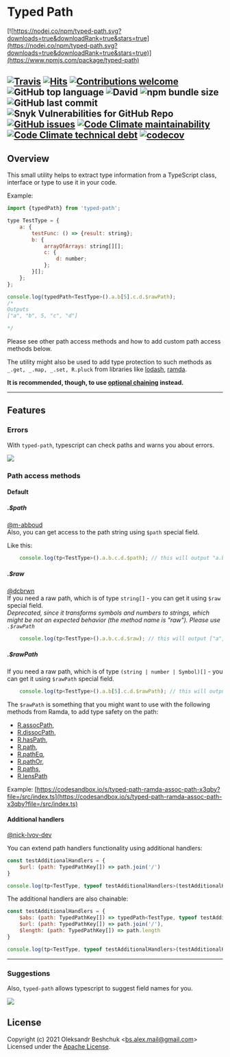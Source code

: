 # Typed Path

[![https://nodei.co/npm/typed-path.svg?downloads=true&downloadRank=true&stars=true](https://nodei.co/npm/typed-path.svg?downloads=true&downloadRank=true&stars=true)](https://www.npmjs.com/package/typed-path)  

[![Travis](https://img.shields.io/travis/bsalex/typed-path)](https://travis-ci.org/github/bsalex/typed-path)
[![Hits](https://hits.seeyoufarm.com/api/count/incr/badge.svg?url=https%3A%2F%2Fgithub.com%2Fbsalex%2Ftyped-path&count_bg=%2379C83D&title_bg=%23555555&icon=&icon_color=%23E7E7E7&title=hits&edge_flat=false)](https://hits.seeyoufarm.com)
[![Contributions welcome](https://img.shields.io/badge/contributions-welcome-brightgreen.svg?style=flat)](https://github.com/bsalex/typed-path/issues)
![GitHub top language](https://img.shields.io/github/languages/top/bsalex/typed-path)
![David](https://img.shields.io/david/bsalex/typed-path)
![npm bundle size](https://img.shields.io/bundlephobia/min/typed-path)
![GitHub last commit](https://img.shields.io/github/last-commit/bsalex/typed-path)
![Snyk Vulnerabilities for GitHub Repo](https://img.shields.io/snyk/vulnerabilities/github/bsalex/typed-path)
[![GitHub issues](https://img.shields.io/github/issues/bsalex/typed-path)](https://github.com/bsalex/typed-path/issues)
[![Code Climate maintainability](https://img.shields.io/codeclimate/maintainability-percentage/bsalex/typed-path)](https://codeclimate.com/github/bsalex/typed-path/)
[![Code Climate technical debt](https://img.shields.io/codeclimate/tech-debt/bsalex/typed-path)](https://codeclimate.com/github/bsalex/typed-path/)
[![codecov](https://codecov.io/gh/bsalex/typed-path/branch/master/graph/badge.svg?token=uzpVtSWKbv)](https://codecov.io/gh/bsalex/typed-path)
---
  
## Overview

This small utility helps to extract type information from a TypeScript class, interface or type to use it in your code. 

Example:

```js
import {typedPath} from 'typed-path';

type TestType = {
    a: {
        testFunc: () => {result: string};
        b: {
            arrayOfArrays: string[][];
            c: {
                d: number;
            };
        }[];
    };
};

console.log(typedPath<TestType>().a.b[5].c.d.$rawPath);
/*
Outputs
["a", "b", 5, "c", "d"]

*/
```
Please see other path access methods and how to add custom path access methods below.

The utility might also be used to add type protection to such methods as `_.get, _.map, _.set, R.pluck` from libraries like [lodash](https://lodash.com), [ramda](http://ramdajs.com/).  

**It is recommended, though, to use [optional chaining](https://www.typescriptlang.org/docs/handbook/release-notes/typescript-3-7.html#optional-chaining) instead.**


---

## Features

### Errors

With `typed-path`, typescript can check paths and warns you about errors.

![](http://res.cloudinary.com/daren64mz/image/upload/v1487457505/tp-refactoring_p4byr3.gif)

### Path access methods
#### Default
##### .$path
[@m-abboud](https://github.com/m-abboud)  
Also, you can get access to the path string using `$path` special field. 

Like this:
```js
    console.log(tp<TestType>().a.b.c.d.$path); // this will output "a.b.c.d"
```

##### .$raw
[@dcbrwn](https://github.com/dcbrwn)  
If you need a raw path, which is of type `string[]` - you can get it using `$raw` special field.  
*Deprecated, since it transforms symbols and numbers to strings, which might be not an expected behavior (the method name is "raw").
Please use `.$rawPath`*
```js
    console.log(tp<TestType>().a.b.c.d.$raw); // this will output ["a", "b", "c", "d"]
```

##### .$rawPath
If you need a raw path, which is of type `(string | number | Symbol)[]` - you can get it using `$rawPath` special field.  
```js
    console.log(tp<TestType>().a.b[5].c.d.$rawPath); // this will output ["a", "b", 5, "c", "d"]
```

The `$rawPath` is something that you might want to use with the following methods from
Ramda, to add type safety on the path:
- [R.assocPath](https://ramdajs.com/docs/#assocPath),
- [R.dissocPath](https://ramdajs.com/docs/#dissocPath),
- [R.hasPath](https://ramdajs.com/docs/#hasPath),
- [R.path](https://ramdajs.com/docs/#path),
- [R.pathEq](https://ramdajs.com/docs/#pathEq),
- [R.pathOr](https://ramdajs.com/docs/#pathOr),
- [R.paths](https://ramdajs.com/docs/#paths),
- [R.lensPath](https://ramdajs.com/docs/#lensPath)

Example: [https://codesandbox.io/s/typed-path-ramda-assoc-path-x3qby?file=/src/index.ts](https://codesandbox.io/s/typed-path-ramda-assoc-path-x3qby?file=/src/index.ts)

#### Additional handlers 
[@nick-lvov-dev](https://github.com/nick-lvov-dev)

You can extend path handlers functionality using additional handlers:

```js
const testAdditionalHandlers = {
    $url: (path: TypedPathKey[]) => path.join('/')
}

console.log(tp<TestType, typeof testAdditionalHandlers>(testAdditionalHandlers).a.b.c.$url); // this will output "a/b/c"
```

The additional handlers are also chainable:

```js
const testAdditionalHandlers = {
    $abs: (path: TypedPathKey[]) => typedPath<TestType, typeof testAdditionalHandlers>(testAdditionalHandlers, ['', ...path]),
    $url: (path: TypedPathKey[]) => path.join('/'),
    $length: (path: TypedPathKey[]) => path.length
}

console.log(tp<TestType, typeof testAdditionalHandlers>(testAdditionalHandlers).a.b.c.$abs.$url); // this will output "/a/b/c"
```

--- 

### Suggestions

Also, `typed-path` allows typescript to suggest field names for you.

![](http://res.cloudinary.com/daren64mz/image/upload/v1487458263/tp-suggestions_lg5vnb.gif)

## License

Copyright (c) 2021 Oleksandr Beshchuk <[bs.alex.mail@gmail.com](mailto:bs.alex.mail@gmail.com)>  
Licensed under the [Apache License](http://www.apache.org/licenses/LICENSE-2.0).
